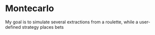 # Montecarlo
My goal is to simulate several extractions from a roulette, while a user-defined strategy places bets

